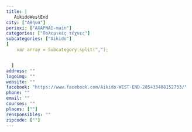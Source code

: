 ```yaml
---
title: |
   AikidoWestEnd
city: ["Αθήνα"]
perioxi: ["ΑΧΑΡΝΑΙ-main"]
categories: ["Πολεμικές τέχνες"]
subcategories: ["Aikido"]
[  
	var array = Subcategory.split(",");


  ]
address: ""
logoimg: ""
website: ""
facebook: "https://www.facebook.com/Aikido-WEST-END-285433488152733/"
phone: ""
email: ""
courses: ""
places: [""]
rensponsibles: ""
zipcode: [""]
---
```




